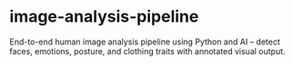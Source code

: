 # image-analysis-pipeline
End-to-end human image analysis pipeline using Python and AI – detect faces, emotions, posture, and clothing traits with annotated visual output.
